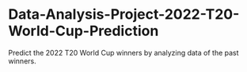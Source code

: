 # Data-Analysis-Project-2022-T20-World-Cup-Prediction
Predict the 2022 T20 World Cup winners by analyzing data of the past winners.
